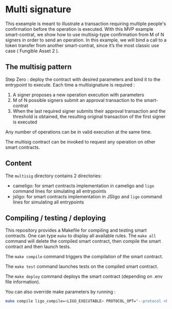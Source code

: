 # Multi signature

This exeample is meant to illustrate a transaction requiring multiple people's confirmation before the operation is executed. With this MVP example smart-contrat, we show how to use multisig-type confirmation from M of N signers in order to send an operation. In this example, we will bind a call to a token transfer from another smart-contrat, since it’s the most classic use case ( Fungible Asset 2 ).

## The multisig pattern

Step Zero : deploy the contract with desired parameters and bind it to the entrypoint to execute. Each time a multisignature is required :

1. A signer proposes a new operation execution with parameters
2. M of N possible signers submit an approval transaction to the smart-contrat
3. When the last required signer submits their approval transaction and the threshold is obtained, the resulting original transaction of the first signer is executed

Any number of operations can be in valid execution at the same time.

The multisig contract can be invoked to request any operation on other smart contracts.

## Content

The `multisig` directory contains 2 directories:
- cameligo: for smart contracts implementation in cameligo and `ligo` command lines for simulating all entrypoints
- jsligo: for smart contracts implementation in JSligo and `ligo` command lines for simulating all entrypoints

## Compiling / testing / deploying

This repository provides a Makefile for compiling and testing smart contracts. One can type `make` to display all available rules.
The `make all` command will delete the compiled smart contract, then compile the smart contract and then launch tests.

The `make compile` command triggers the compilation of the smart contract.

The `make test` command launches tests on the compiled smart contract.

The `make deploy` command deploys the smart contract (depending on .env file information).

You can also override make parameters by running :
```sh
make compile ligo_compile=<LIGO_EXECUTABLE> PROTOCOL_OPT="--protocol <PROTOCOL>"
```
